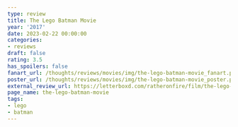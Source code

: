 ```yaml
---
type: review
title: The Lego Batman Movie
year: '2017'
date: 2023-02-22 00:00:00
categories:
- reviews
draft: false
rating: 3.5
has_spoilers: false
fanart_url: /thoughts/reviews/movies/img/the-lego-batman-movie_fanart.png
poster_url: /thoughts/reviews/movies/img/the-lego-batman-movie_poster.png
external_review_url: https://letterboxd.com/ratheronfire/film/the-lego-batman-movie/
page_name: the-lego-batman-movie
tags:
- lego
- batman
---
```


